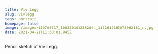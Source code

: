 ```yaml
---
title: Viv Legg
slug: vivlegg
tags: portrait
homepage: false
image: /images/156709717_1082201032282844_1122613165072962181_n.jpg
date: 2021-04-21T11:30:01.845Z
---
```

Pencil sketch of Viv Legg.
